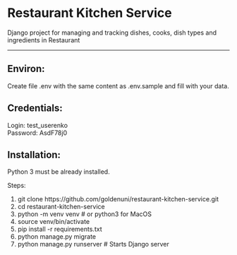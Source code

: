 <h1>Restaurant Kitchen Service</h1>

Django project for managing and tracking dishes, cooks, dish types and ingredients in Restaurant
<hr>

<h2>
Environ:
</h2>

Create file .env with the same content as .env.sample and fill with your data.

<h2>
Credentials:
</h2>
Login: test_userenko<br>
Password: AsdF78j0


<h2>
Installation:
</h2>

Python 3 must be already installed.

Steps:
<ol>
<li>git clone https://github.com/goldenuni/restaurant-kitchen-service.git</li>
<li>cd restaurant-kitchen-service</li>
<li>python -m venv venv # or python3 for MacOS</li>
<li>source venv/bin/activate</li>
<li>pip install -r requirements.txt</li>
<li>python manage.py migrate</li>
<li>python manage.py runserver # Starts Django server</li>
</ol>
